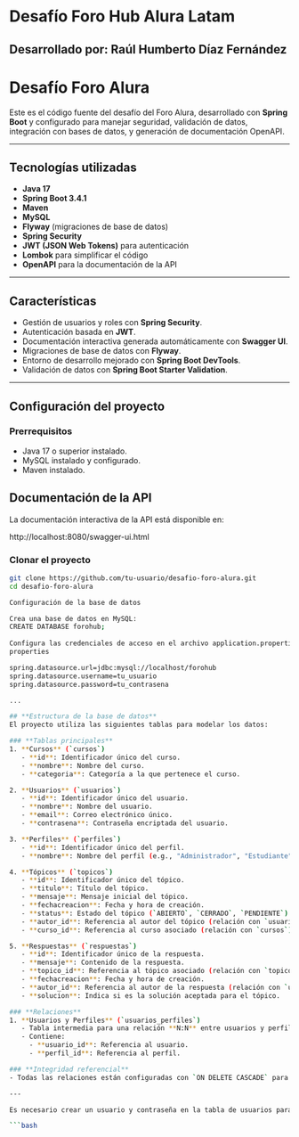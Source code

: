 # Desafío Foro Hub Alura Latam

## Desarrollado por: Raúl Humberto Díaz Fernández

# Desafío Foro Alura

Este es el código fuente del desafío del Foro Alura, desarrollado con **Spring Boot** y configurado para manejar seguridad, validación de datos, integración con bases de datos, y generación de documentación OpenAPI.

---

## **Tecnologías utilizadas**
- **Java 17**
- **Spring Boot 3.4.1**
- **Maven**
- **MySQL**
- **Flyway** (migraciones de base de datos)
- **Spring Security**
- **JWT (JSON Web Tokens)** para autenticación
- **Lombok** para simplificar el código
- **OpenAPI** para la documentación de la API

---

## **Características**
- Gestión de usuarios y roles con **Spring Security**.
- Autenticación basada en **JWT**.
- Documentación interactiva generada automáticamente con **Swagger UI**.
- Migraciones de base de datos con **Flyway**.
- Entorno de desarrollo mejorado con **Spring Boot DevTools**.
- Validación de datos con **Spring Boot Starter Validation**.

---

## **Configuración del proyecto**
### **Prerrequisitos**
- Java 17 o superior instalado.
- MySQL instalado y configurado.
- Maven instalado.

## Documentación de la API
La documentación interactiva de la API está disponible en:

http://localhost:8080/swagger-ui.html


### **Clonar el proyecto**
```bash
git clone https://github.com/tu-usuario/desafio-foro-alura.git
cd desafio-foro-alura

Configuración de la base de datos

Crea una base de datos en MySQL:
CREATE DATABASE forohub;
 
Configura las credenciales de acceso en el archivo application.properties o application.yml:
properties

spring.datasource.url=jdbc:mysql://localhost/forohub
spring.datasource.username=tu_usuario
spring.datasource.password=tu_contrasena

...

## **Estructura de la base de datos**
El proyecto utiliza las siguientes tablas para modelar los datos:

### **Tablas principales**
1. **Cursos** (`cursos`)
   - **id**: Identificador único del curso.
   - **nombre**: Nombre del curso.
   - **categoria**: Categoría a la que pertenece el curso.

2. **Usuarios** (`usuarios`)
   - **id**: Identificador único del usuario.
   - **nombre**: Nombre del usuario.
   - **email**: Correo electrónico único.
   - **contrasena**: Contraseña encriptada del usuario.

3. **Perfiles** (`perfiles`)
   - **id**: Identificador único del perfil.
   - **nombre**: Nombre del perfil (e.g., "Administrador", "Estudiante").

4. **Tópicos** (`topicos`)
   - **id**: Identificador único del tópico.
   - **titulo**: Título del tópico.
   - **mensaje**: Mensaje inicial del tópico.
   - **fechacreacion**: Fecha y hora de creación.
   - **status**: Estado del tópico (`ABIERTO`, `CERRADO`, `PENDIENTE`).
   - **autor_id**: Referencia al autor del tópico (relación con `usuarios`).
   - **curso_id**: Referencia al curso asociado (relación con `cursos`).

5. **Respuestas** (`respuestas`)
   - **id**: Identificador único de la respuesta.
   - **mensaje**: Contenido de la respuesta.
   - **topico_id**: Referencia al tópico asociado (relación con `topicos`).
   - **fechacreacion**: Fecha y hora de creación.
   - **autor_id**: Referencia al autor de la respuesta (relación con `usuarios`).
   - **solucion**: Indica si es la solución aceptada para el tópico.

### **Relaciones**
1. **Usuarios y Perfiles** (`usuarios_perfiles`)
   - Tabla intermedia para una relación **N:N** entre usuarios y perfiles.
   - Contiene:
     - **usuario_id**: Referencia al usuario.
     - **perfil_id**: Referencia al perfil.

### **Integridad referencial**
- Todas las relaciones están configuradas con `ON DELETE CASCADE` para garantizar que los datos relacionados se eliminen automáticamente si un registro principal es eliminado.

---

Es necesario crear un usuario y contraseña en la tabla de usuarios para poder generar el JWT y poder autenticarse para hacer peticiones.

```bash

